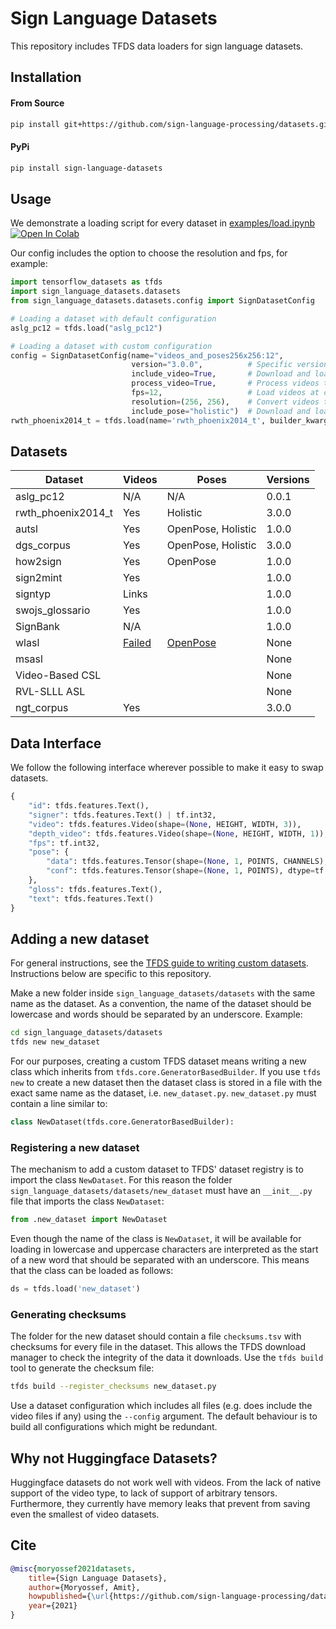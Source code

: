 # Sign Language Datasets

This repository includes TFDS data loaders for sign language datasets.

## Installation

#### From Source
```bash
pip install git+https://github.com/sign-language-processing/datasets.git
```

#### PyPi
```bash
pip install sign-language-datasets
```

## Usage

We demonstrate a loading script for every dataset in [examples/load.ipynb](examples/load.ipynb)
[![Open In Colab](https://colab.research.google.com/assets/colab-badge.svg)](https://colab.research.google.com/github/sign-language-processing/datasets/blob/master/examples/load.ipynb)

Our config includes the option to choose the resolution and fps, for example:

```python
import tensorflow_datasets as tfds
import sign_language_datasets.datasets
from sign_language_datasets.datasets.config import SignDatasetConfig

# Loading a dataset with default configuration
aslg_pc12 = tfds.load("aslg_pc12")

# Loading a dataset with custom configuration
config = SignDatasetConfig(name="videos_and_poses256x256:12", 
                           version="3.0.0",          # Specific version
                           include_video=True,       # Download and load dataset videos
                           process_video=True,       # Process videos to tensors, or only save path to video
                           fps=12,                   # Load videos at constant, 12 fps
                           resolution=(256, 256),    # Convert videos to a constant resolution, 256x256
                           include_pose="holistic")  # Download and load Holistic pose estimation
rwth_phoenix2014_t = tfds.load(name='rwth_phoenix2014_t', builder_kwargs=dict(config=config))
```

## Datasets

| Dataset            | Videos                                                       | Poses                                                 | Versions |
|--------------------|--------------------------------------------------------------|-------------------------------------------------------|----------|
| aslg_pc12          | N/A                                                          | N/A                                                   | 0.0.1    |
| rwth_phoenix2014_t | Yes                                                          | Holistic                                              | 3.0.0    |
| autsl              | Yes                                                          | OpenPose, Holistic                                    | 1.0.0    |
| dgs_corpus         | Yes                                                          | OpenPose, Holistic                                    | 3.0.0    |
| how2sign           | Yes                                                          | OpenPose                                              | 1.0.0    |
| sign2mint          | Yes                                                          |                                                       | 1.0.0    |
| signtyp            | Links                                                        |                                                       | 1.0.0    |
| swojs_glossario    | Yes                                                          |                                                       | 1.0.0    |
| SignBank           | N/A                                                          |                                                       | 1.0.0    |
| wlasl              | [Failed](https://github.com/tensorflow/datasets/issues/2960) | [OpenPose](https://github.com/gulvarol/bsl1k/issues/4) | None     |
| msasl              |                                                              |                                                       | None     |
| Video-Based CSL    |                                                              |                                                       | None     |
| RVL-SLLL ASL	      |                                                              |                                                       | None     |
| ngt_corpus         | Yes                                                          |                                                       | 3.0.0    |

## Data Interface

We follow the following interface wherever possible to make it easy to swap datasets.

```python
{
    "id": tfds.features.Text(),
    "signer": tfds.features.Text() | tf.int32,
    "video": tfds.features.Video(shape=(None, HEIGHT, WIDTH, 3)),
    "depth_video": tfds.features.Video(shape=(None, HEIGHT, WIDTH, 1)),
    "fps": tf.int32,
    "pose": {
        "data": tfds.features.Tensor(shape=(None, 1, POINTS, CHANNELS), dtype=tf.float32),
        "conf": tfds.features.Tensor(shape=(None, 1, POINTS), dtype=tf.float32)
    },
    "gloss": tfds.features.Text(),
    "text": tfds.features.Text()
}
```

## Adding a new dataset

For general instructions, see the
[TFDS guide to writing custom datasets](https://github.com/tensorflow/datasets/blob/master/docs/add_dataset.md).
Instructions below are specific to this repository.

Make a new folder inside `sign_language_datasets/datasets` with the same name as the dataset. As a convention, the name
of the dataset should be lowercase and words should be separated by an underscore. Example:

```sh
cd sign_language_datasets/datasets
tfds new new_dataset
```

For our purposes, creating a custom TFDS dataset means writing a new class which inherits from `tfds.core.GeneratorBasedBuilder`.
If you use `tfds new` to create a new dataset then the dataset class is stored in a file with the exact
same name as the dataset, i.e. `new_dataset.py`. `new_dataset.py` must contain a line similar to:

```python
class NewDataset(tfds.core.GeneratorBasedBuilder):
```

### Registering a new dataset

The mechanism to add a custom dataset to TFDS' dataset registry is to import the class `NewDataset`. For this reason the folder
`sign_language_datasets/datasets/new_dataset` must have an `__init__.py` file that imports the class
`NewDataset`:

```python
from .new_dataset import NewDataset
```

Even though the name of the class is `NewDataset`, it will be available for loading in lowercase and uppercase characters
are interpreted as the start of a new word that should be separated with an underscore. This means that the class can
be loaded as follows:

```python
ds = tfds.load('new_dataset')
```

### Generating checksums

The folder for the new dataset should contain a file `checksums.tsv` with checksums for every file in the dataset. This
allows the TFDS download manager to check the integrity of the data it downloads. Use the `tfds build` tool to generate
the checksum file:

```sh
tfds build --register_checksums new_dataset.py
```

Use a dataset configuration which includes all files (e.g. does include the video files if any) using the `--config`
argument. The default behaviour is to build all configurations which might be redundant.

## Why not Huggingface Datasets?
Huggingface datasets do not work well with videos.
From the lack of native support of the video type, to lack of support of arbitrary tensors.
Furthermore, they currently have memory leaks that prevent from saving even the smallest of video datasets.

## Cite

```bibtex
@misc{moryossef2021datasets, 
    title={Sign Language Datasets},
    author={Moryossef, Amit},
    howpublished={\url{https://github.com/sign-language-processing/datasets}},
    year={2021}
}
```